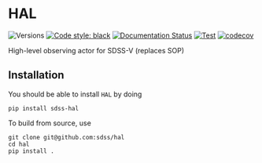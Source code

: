 # HAL

![Versions](https://img.shields.io/badge/python->3.9-blue)
[![Code style: black](https://img.shields.io/badge/code%20style-black-000000.svg)](https://github.com/psf/black)
[![Documentation Status](https://readthedocs.org/projects/sdss-hal/badge/?version=latest)](https://sdss-hal.readthedocs.io/en/latest/?badge=latest)
[![Test](https://github.com/sdss/hal/actions/workflows/test.yml/badge.svg)](https://github.com/sdss/hal/actions/workflows/test.yml)
[![codecov](https://codecov.io/gh/sdss/hal/branch/main/graph/badge.svg)](https://codecov.io/gh/sdss/hal)

High-level observing actor for SDSS-V (replaces SOP)

## Installation

You should be able to install `HAL` by doing

```console
pip install sdss-hal
```

To build from source, use

```console
git clone git@github.com:sdss/hal
cd hal
pip install .
```
